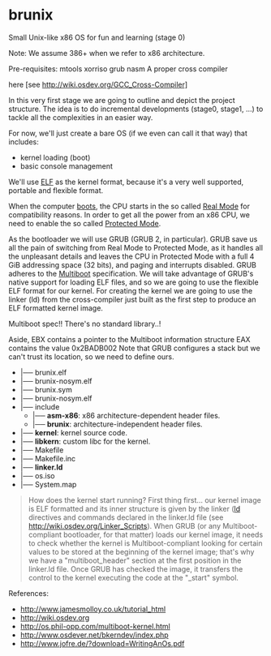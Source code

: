 # brunix
Small Unix-like x86 OS for fun and learning (stage 0)

Note: We assume 386+ when we refer to x86 architecture.

Pre-requisites:
mtools
xorriso
grub
nasm
A proper cross compiler

here [see http://wiki.osdev.org/GCC_Cross-Compiler]

In this very first stage we are going to outline and depict the project structure. The idea is to do incremental developments (stage0, stage1, ...) to tackle all the complexities in an easier way.

For now, we'll just create a bare OS (if we even can call it that way) that includes:
* kernel loading (boot)
* basic console management

We'll use [ELF](http://wiki.osdev.org/ELF) as the kernel format, because it's a very well supported, portable and flexible format.

When the computer [boots](http://wiki.osdev.org/System_Initialization_(x86)),
the CPU starts in the so called [Real Mode](http://wiki.osdev.org/Real_Mode) for compatibility reasons. In order
to get all the power from an x86 CPU, we need to enable the so called [Protected Mode](http://wiki.osdev.org/Protected_Mode).

As the bootloader we will use GRUB (GRUB 2, in particular). GRUB save us all the pain of switching from Real Mode to Protected Mode, as it handles
all the unpleasant details and leaves the CPU in Protected Mode with a full 4 GiB addressing space (32 bits),
and paging and interrupts disabled.
GRUB adheres to the [Multiboot](http://wiki.osdev.org/Multiboot) specification.
We will take advantage of GRUB's native support for loading ELF files, and so we are going to use the flexible ELF format for our kernel.
For creating the kernel we are going to use the linker (ld) from the cross-compiler just built as the first step
to produce an ELF formatted kernel image.

Multiboot spec!!
There's no standard library..!

Aside,
EBX contains a pointer to the Multiboot information structure
EAX contains the value 0x2BADB002
Note that GRUB configures a stack but we can't trust its location, so we need to define ours.


 * |── brunix.elf
 * |── brunix-nosym.elf
 * |── brunix.sym
 * |── brunix-nosym.elf
 * |── include
   * |── **asm-x86**: x86 architecture-dependent header files.
   * |── **brunix**: architecture-independent header files.
 * |── **kernel**: kernel source code.
 * |── **libkern**: custom libc for the kernel.
 * |── Makefile
 * |── Makefile.inc
 * |── **linker.ld**
 * |── os.iso
 * |── System.map


> How does the kernel start running?
First thing first... our kernel image is ELF formatted and its inner structure is given by the linker ([ld](http://wiki.osdev.org/LD) directives and commands declared in the linker.ld file (see http://wiki.osdev.org/Linker_Scripts).
When GRUB (or any Multiboot-compliant bootloader, for that matter) loads our kernel image, it needs to check whether the kernel is Multiboot-compliant looking for certain values to be stored at the beginning of the kernel image; that's why we have a "multiboot_header" section at the first position in the linker.ld file.
Once GRUB has checked the image, it transfers the control to the kernel executing the code at the "_start" symbol.  

References:

* http://www.jamesmolloy.co.uk/tutorial_html
* http://wiki.osdev.org
* http://os.phil-opp.com/multiboot-kernel.html
* http://www.osdever.net/bkerndev/index.php
* http://www.jofre.de/?download=WritingAnOs.pdf

